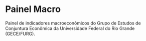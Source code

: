 # Painel Macro

Painel de indicadores macroeconômicos do Grupo de Estudos de Conjuntura Econômica da Universidade Federal do Rio Grande (GECE/FURG).
